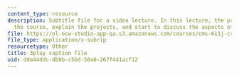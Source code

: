 ```yaml
---
content_type: resource
description: Subtitle file for a video lecture. In this lecture, the professors introduce
  the course, explain the projects, and start to discuss the aspects of various games.
file: https://ol-ocw-studio-app-qa.s3.amazonaws.com/courses/cms-611j-creating-video-games-fall-2014/dde44ddcdb9bc5bd50a6267f441acf12_pfDfriSjFbY.srt
file_type: application/x-subrip
resourcetype: Other
title: 3play caption file
uid: dde44ddc-db9b-c5bd-50a6-267f441acf12
---
```

